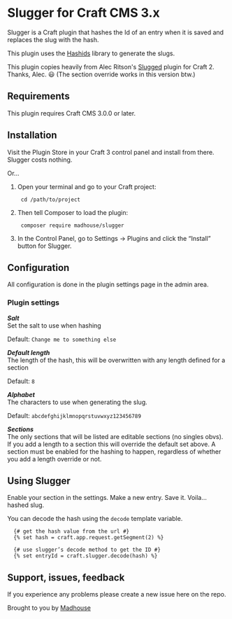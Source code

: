# Slugger for Craft CMS 3.x

Slugger is a Craft plugin that hashes the Id of an entry when it is saved and replaces the slug with the hash.

This plugin uses the [Hashids](http://hashids.org/php/) library to generate the slugs.

This plugin copies heavily from Alec Ritson's [Slugged](https://github.com/alecritson) plugin for Craft 2. Thanks, Alec. :smiley: (The section override works in this version btw.)

## Requirements

This plugin requires Craft CMS 3.0.0 or later.

## Installation

Visit the Plugin Store in your Craft 3 control panel and install from there. Slugger costs nothing.

Or...

1. Open your terminal and go to your Craft project:

        cd /path/to/project

2. Then tell Composer to load the plugin:

        composer require madhouse/slugger

3. In the Control Panel, go to Settings → Plugins and click the “Install” button for Slugger.

## Configuration 
All configuration is done in the plugin settings page in the admin area. 

### Plugin settings 

***Salt***  
Set the salt to use when hashing

Default: `Change me to something else`

***Default length***   
The length of the hash, this will be overwritten with any length defined for a section 

Default: `8`

***Alphabet***  
The characters to use when generating the slug. 

Default: `abcdefghijklmnopqrstuvwxyz123456789`

***Sections***  
The only sections that will be listed are editable sections (no singles obvs). If you add a length to a section this will override the default set above. A section must be enabled for the hashing to happen, regardless of whether you add a length override or not.

## Using Slugger
Enable your section in the settings. Make a new entry. Save it. Voila... hashed slug.

You can decode the hash using the `decode` template variable.

```
  {# get the hash value from the url #}
  {% set hash = craft.app.request.getSegment(2) %}
    
  {# use slugger’s decode method to get the ID #}
  {% set entryId = craft.slugger.decode(hash) %}
```

## Support, issues, feedback

If you experience any problems please create a new issue here on the repo.

Brought to you by [Madhouse](madmadmad.com)
